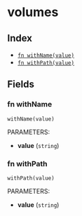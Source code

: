 # volumes



## Index

* [`fn withName(value)`](#fn-withname)
* [`fn withPath(value)`](#fn-withpath)

## Fields

### fn withName

```jsonnet
withName(value)
```

PARAMETERS:

* **value** (`string`)


### fn withPath

```jsonnet
withPath(value)
```

PARAMETERS:

* **value** (`string`)

